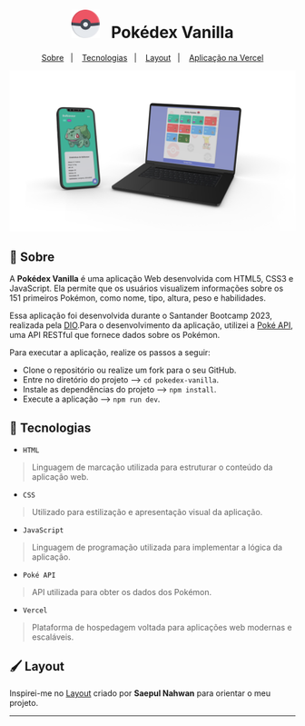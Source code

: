 <h1 align="center">
  <span><img alt="Happy" src="./assets/images/pokeball.svg" height="50px" /></span> &nbsp;
  Pokédex Vanilla
</h1>

<p align="center">
  <a href="#bookmark-sobre">Sobre</a>&nbsp;&nbsp;&nbsp;|&nbsp;&nbsp;&nbsp;
  <a href="#rocket-tecnologias">Tecnologias</a>&nbsp;&nbsp;&nbsp;|&nbsp;&nbsp;&nbsp;
  <a href="#paintbrush-layout">Layout</a>&nbsp;&nbsp;&nbsp;|&nbsp;&nbsp;&nbsp;
  <a href="https://pokedex-vanilla-andre-horman.vercel.app/" target="_blank">Aplicação na Vercel</a>
</p>

<p align="center">
  <img alt="design do projeto" width="650px" src="./assets/images/mockup.png" />
<p>


## :bookmark: Sobre

A **Pokédex Vanilla** é uma aplicação Web desenvolvida com HTML5, CSS3 e JavaScript. Ela permite que os usuários visualizem informações sobre os 151 primeiros Pokémon, como nome, tipo, altura, peso e habilidades.
  
Essa aplicação foi desenvolvida durante o Santander Bootcamp 2023, realizada pela [DIO](https://www.dio.me/).Para o desenvolvimento da aplicação, utilizei a [Poké API](https://pokeapi.co/), uma API RESTful que fornece dados sobre os Pokémon.

Para executar a aplicação, realize os passos a seguir:

* Clone o repositório ou realize um fork para o seu GitHub.
* Entre no diretório do projeto --> `cd pokedex-vanilla`.
* Instale as dependências do projeto --> `npm install`.
* Execute a aplicação --> `npm run dev`.


## :rocket: Tecnologias

  - `HTML`
  > Linguagem de marcação utilizada para estruturar o conteúdo da aplicação web.
  - `CSS`
  > Utilizado para estilização e apresentação visual da aplicação.
  - `JavaScript`
  > Linguagem de programação utilizada para implementar a lógica da aplicação.
  - `Poké API`
  > API utilizada para obter os dados dos Pokémon.
  - `Vercel`
  > Plataforma de hospedagem voltada para aplicações web modernas e escaláveis.


## :paintbrush: Layout


Inspirei-me no [Layout](https://dribbble.com/shots/6540871-Pokedex-App/attachments/6540871-Pokedex-App?mode=media) criado por **Saepul Nahwan** para orientar o meu projeto.

---
